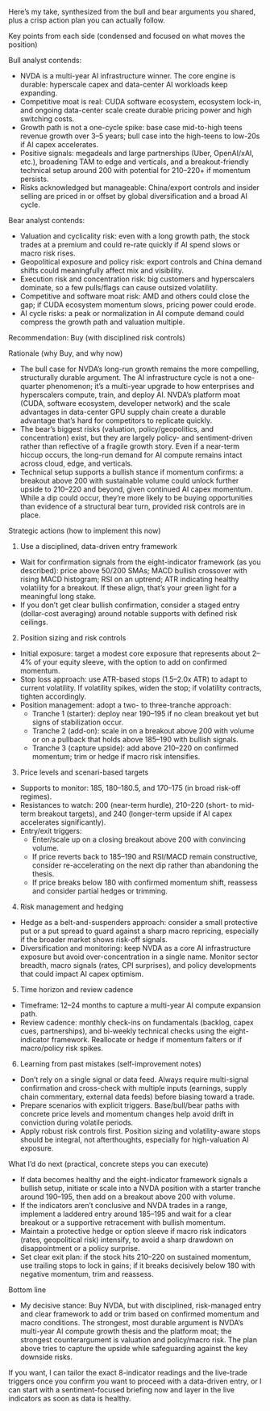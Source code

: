 Here’s my take, synthesized from the bull and bear arguments you shared, plus a crisp action plan you can actually follow.

Key points from each side (condensed and focused on what moves the position)

Bull analyst contends:
- NVDA is a multi-year AI infrastructure winner. The core engine is durable: hyperscale capex and data-center AI workloads keep expanding.
- Competitive moat is real: CUDA software ecosystem, ecosystem lock-in, and ongoing data-center scale create durable pricing power and high switching costs.
- Growth path is not a one-cycle spike: base case mid-to-high teens revenue growth over 3–5 years; bull case into the high-teens to low-20s if AI capex accelerates.
- Positive signals: megadeals and large partnerships (Uber, OpenAI/xAI, etc.), broadening TAM to edge and verticals, and a breakout-friendly technical setup around 200 with potential for 210–220+ if momentum persists.
- Risks acknowledged but manageable: China/export controls and insider selling are priced in or offset by global diversification and a broad AI cycle.

Bear analyst contends:
- Valuation and cyclicality risk: even with a long growth path, the stock trades at a premium and could re-rate quickly if AI spend slows or macro risk rises.
- Geopolitical exposure and policy risk: export controls and China demand shifts could meaningfully affect mix and visibility.
- Execution risk and concentration risk: big customers and hyperscalers dominate, so a few pulls/flags can cause outsized volatility.
- Competitive and software moat risk: AMD and others could close the gap; if CUDA ecosystem momentum slows, pricing power could erode.
- AI cycle risks: a peak or normalization in AI compute demand could compress the growth path and valuation multiple.

Recommendation: Buy (with disciplined risk controls)

Rationale (why Buy, and why now)
- The bull case for NVDA’s long-run growth remains the more compelling, structurally durable argument. The AI infrastructure cycle is not a one-quarter phenomenon; it’s a multi-year upgrade to how enterprises and hyperscalers compute, train, and deploy AI. NVDA’s platform moat (CUDA, software ecosystem, developer network) and the scale advantages in data-center GPU supply chain create a durable advantage that’s hard for competitors to replicate quickly.
- The bear’s biggest risks (valuation, policy/geopolitics, and concentration) exist, but they are largely policy- and sentiment-driven rather than reflective of a fragile growth story. Even if a near-term hiccup occurs, the long-run demand for AI compute remains intact across cloud, edge, and verticals.
- Technical setup supports a bullish stance if momentum confirms: a breakout above 200 with sustainable volume could unlock further upside to 210–220 and beyond, given continued AI capex momentum. While a dip could occur, they’re more likely to be buying opportunities than evidence of a structural bear turn, provided risk controls are in place.

Strategic actions (how to implement this now)

1) Use a disciplined, data-driven entry framework
- Wait for confirmation signals from the eight-indicator framework (as you described): price above 50/200 SMAs; MACD bullish crossover with rising MACD histogram; RSI on an uptrend; ATR indicating healthy volatility for a breakout. If these align, that’s your green light for a meaningful long stake.
- If you don’t get clear bullish confirmation, consider a staged entry (dollar-cost averaging) around notable supports with defined risk ceilings.

2) Position sizing and risk controls
- Initial exposure: target a modest core exposure that represents about 2–4% of your equity sleeve, with the option to add on confirmed momentum.
- Stop loss approach: use ATR-based stops (1.5–2.0x ATR) to adapt to current volatility. If volatility spikes, widen the stop; if volatility contracts, tighten accordingly.
- Position management: adopt a two- to three-tranche approach:
  - Tranche 1 (starter): deploy near 190–195 if no clean breakout yet but signs of stabilization occur.
  - Tranche 2 (add-on): scale in on a breakout above 200 with volume or on a pullback that holds above 185–190 with bullish signals.
  - Tranche 3 (capture upside): add above 210–220 on confirmed momentum; trim or hedge if macro risk intensifies.

3) Price levels and scenari-based targets
- Supports to monitor: 185, 180–180.5, and 170–175 (in broad risk-off regimes).
- Resistances to watch: 200 (near-term hurdle), 210–220 (short- to mid-term breakout targets), and 240 (longer-term upside if AI capex accelerates significantly).
- Entry/exit triggers:
  - Enter/scale up on a closing breakout above 200 with convincing volume.
  - If price reverts back to 185–190 and RSI/MACD remain constructive, consider re-accelerating on the next dip rather than abandoning the thesis.
  - If price breaks below 180 with confirmed momentum shift, reassess and consider partial hedges or trimming.

4) Risk management and hedging
- Hedge as a belt-and-suspenders approach: consider a small protective put or a put spread to guard against a sharp macro repricing, especially if the broader market shows risk-off signals.
- Diversification and monitoring: keep NVDA as a core AI infrastructure exposure but avoid over-concentration in a single name. Monitor sector breadth, macro signals (rates, CPI surprises), and policy developments that could impact AI capex optimism.

5) Time horizon and review cadence
- Timeframe: 12–24 months to capture a multi-year AI compute expansion path.
- Review cadence: monthly check-ins on fundamentals (backlog, capex cues, partnerships), and bi-weekly technical checks using the eight-indicator framework. Reallocate or hedge if momentum falters or if macro/policy risk spikes.

6) Learning from past mistakes (self-improvement notes)
- Don’t rely on a single signal or data feed. Always require multi-signal confirmation and cross-check with multiple inputs (earnings, supply chain commentary, external data feeds) before biasing toward a trade.
- Prepare scenarios with explicit triggers. Base/bull/bear paths with concrete price levels and momentum changes help avoid drift in conviction during volatile periods.
- Apply robust risk controls first. Position sizing and volatility-aware stops should be integral, not afterthoughts, especially for high-valuation AI exposure.

What I’d do next (practical, concrete steps you can execute)
- If data becomes healthy and the eight-indicator framework signals a bullish setup, initiate or scale into a NVDA position with a starter tranche around 190–195, then add on a breakout above 200 with volume.
- If the indicators aren’t conclusive and NVDA trades in a range, implement a laddered entry around 185–195 and wait for a clear breakout or a supportive retracement with bullish momentum.
- Maintain a protective hedge or option sleeve if macro risk indicators (rates, geopolitical risk) intensify, to avoid a sharp drawdown on disappointment or a policy surprise.
- Set clear exit plan: if the stock hits 210–220 on sustained momentum, use trailing stops to lock in gains; if it breaks decisively below 180 with negative momentum, trim and reassess.

Bottom line
- My decisive stance: Buy NVDA, but with disciplined, risk-managed entry and clear framework to add or trim based on confirmed momentum and macro conditions. The strongest, most durable argument is NVDA’s multi-year AI compute growth thesis and the platform moat; the strongest counterargument is valuation and policy/macro risk. The plan above tries to capture the upside while safeguarding against the key downside risks.

If you want, I can tailor the exact 8-indicator readings and the live-trade triggers once you confirm you want to proceed with a data-driven entry, or I can start with a sentiment-focused briefing now and layer in the live indicators as soon as data is healthy.